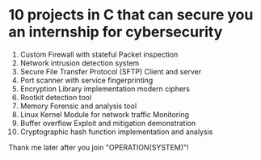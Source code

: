 # 10 projects in C that can secure you an internship for cybersecurity
1. Custom Firewall with stateful Packet inspection
2. Network intrusion detection system
3. Secure File Transfer Protocol (SFTP) Client and server
4. Port scanner with service fingerprinting
5. Encryption Library implementation modern ciphers
6. Rootkit detection tool
7. Memory Forensic and analysis tool
8. Linux Kernel Module for network traffic Monitoring
9. Buffer overflow Exploit and mitigation demonstration
10. Cryptographic hash function implementation and analysis

Thank me later after you join "OPERATION(SYSTEM)"!
